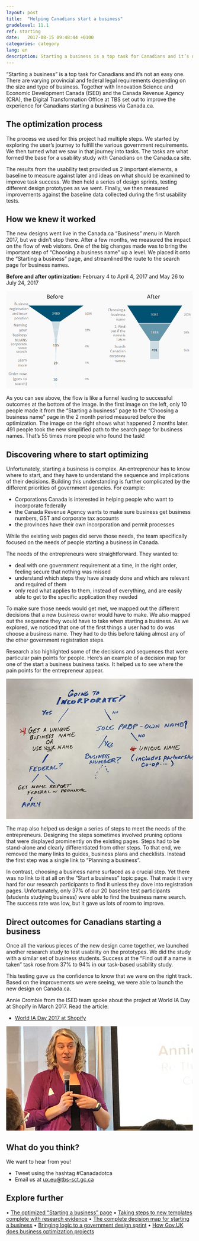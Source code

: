 ```yaml
---
layout: post
title:  "Helping Canadians start a business"
gradelevel: 11.1
ref: starting
date:   2017-08-15 09:48:44 +0100
categories: category
lang: en
description: Starting a business is a top task for Canadians and it’s not an easy one. We held a series of design sprints, testing design prototypes with Canadians.
---
```


“Starting a business” is a top task for Canadians and it’s not an easy one. There are varying provincial and federal legal requirements depending on the size and type of business. Together with Innovation Science and Economic Development Canada (ISED) and the Canada Revenue Agency (CRA), the Digital Transformation Office at TBS set out to improve the experience for Canadians starting a business via Canada.ca. 

## The optimization process

The process we used for this project had multiple steps. We started by exploring the user’s journey to fulfill the various government requirements. We then turned what we saw in that journey into tasks. The tasks are what formed the base for a usability study with Canadians on the Canada.ca site. 

The results from the usability test provided us 2 important elements, a baseline to measure against later and ideas on what should be examined to improve task success. We then held a series of design sprints, testing different design prototypes as we went. Finally, we then measured improvements against the baseline data collected during the first usability tests.

## How we knew it worked

The new designs went live in the Canada.ca “Business” menu in March 2017, but we didn’t stop there. After a few months, we measured the impact on the flow of web visitors. One of the big changes made was to bring the important step of “Choosing a business name” up a level. We placed it onto the “Starting a business” page, and streamlined the route to the search page for business names. 


**Before and after optimization:** February 4 to April 4, 2017 and May 26 to July 24, 2017    

<img class="img-responsive" alt="Naming a business conversion funnel from Canada.ca showing substantial increases in people making it through the funnel between before and after" src="/images/Naming_a_business_funnel_952x495.png">

As you can see above, the flow is like a funnel leading to successful outcomes at the bottom of the image. In the first image on the left, only 10 people made it from the “Starting a business” page to the “Choosing a business name” page in the 2 month period measured before the optimization. The image on the right shows what happened 2 months later. 491 people took the new simplified path to the search page for business names. That’s 55 times more people who found the task!

<!-- Long description for image: This chart displays the steps for the Choosing a business name task. It shows how many users made it through to each step before and after the optimization project. Before optimization 100% of users (3,480) made it to the page ‘Business registration and incorporation’. After that only 15% of users (52) made it to the ‘Naming your business’ page. From there 4% of users (135) made it to the ‘NUANS corporate name search’. 1% (23 users) made it to the ‘Learn more’ section and only 10 users made it to ‘Order now’. After optimization 100% of users (3081) made it to the page ‘Choosing a business name’. 59% of users (1818) then made it to the page ‘Find out if the name is taken’. After that 16% of users (491) made it to the ‘Search Canadian corporate names’ page. --> 

## Discovering where to start optimizing

Unfortunately, starting a business is complex. An entrepreneur has to know where to start, and they have to understand the sequence and implications of their decisions. Building this understanding is further complicated by the different priorities of government agencies. For example: 

- Corporations Canada is interested in helping people who want to incorporate federally
- the Canada Revenue Agency wants to make sure business get business numbers, GST and corporate tax accounts
- the provinces have their own incorporation and permit processes 

While the existing web pages did serve those needs, the team specifically focused on the needs of people starting a business in Canada.

The needs of the entrepreneurs were straightforward. They wanted to:

- deal with one government requirement at a time, in the right order, feeling secure that nothing was missed
- understand which steps they have already done and which are relevant and required of them
- only read what applies to them, instead of everything, and are easily able to get to the specific application they needed

To make sure those needs would get met, we mapped out the different decisions that a new business owner would have to make. We also mapped out the sequence they would have to take when starting a business. As we explored, we noticed that one of the first things a user had to do was choose a business name. They had to do this before taking almost any of the other government registration steps.  

Research also highlighted some of the decisions and sequences that were particular pain points for people. Here’s an example of a decision map for one of the start a business business tasks. It helped us to see where the pain points for the entrepreneur appear.

<img class="img-responsive" alt="Decisions and subsequent steps to name a business" src="/images/Naming_a_business_decisions.JPG">

<!-- Long description of image: This process map explains the decisions a person must make when deciding whether to incorporate a business. If they decide that they are going to incorporate they must decide whether to get a unique business name or use their own name. If they are incorporating federally they must decide whether they want a federal or provincial name report. They can then apply. If they decide they don’t want to incorporate, they must decide if they will be a sole proprietor and use their own name. If they decide to be a sole proprietor they must then get a business number. If they decide not to be a sole proprietor then they must choose a unique name. This also applies if they decide to become a partnership or corporation.  -->

The map also helped us design a series of steps to meet the needs of the entrepreneurs. Designing the steps sometimes involved pruning options that were displayed prominently on the existing pages. Steps had to be stand-alone and clearly differentiated from other steps. To that end, we removed the many links to guides, business plans and checklists. Instead the first step was a single link to “Planning a business”.

In contrast, choosing a business name surfaced as a crucial step. Yet there was no link to it at all on the “Start a business” topic page. That made it very hard for our research participants to find it unless they dove into registration pages. Unfortunately, only 37% of our 20 baseline test participants (students studying business) were able to find the business name search. The success rate was low, but it gave us lots of room to improve.

## Direct outcomes for Canadians starting a business

Once all the various pieces of the new design came together, we launched another research study to test usability on the prototypes. We did the study with a similar set of business students. Success at the “Find out if a name is taken” task rose from 37% to 94% in our task-based usability study.

This testing gave us the confidence to know that we were on the right track. Based on the improvements we were seeing, we were able to launch the new design on Canada.ca.

Annie Crombie from the ISED team spoke about the project at World IA Day at Shopify in March 2017. Read the article:

- [World IA Day 2017 at Shopify](https://medium.com/@AngelaCounter/world-ia-day-2017-shopify-365a36baa80)

<img class="img-responsive" alt="Annie speaking at World IA Day 2017" src="/images/AnnieWorldIADay_794x443.jpg">

## What do you think?

We want to hear from you! 

- Tweet using the hashtag #Canadadotca 
- Email us at ux.eu@tbs-sct.gc.ca

## Explore further

•	[The optimized “Starting a business” page](https://www.canada.ca/en/services/business/start.html)
•	[Taking steps to new templates complete with research evidence](https://canada-ca.github.io/category/2017/08/09/taking-steps.html)
•	[The complete decision map for starting a business](/images/Starting_a_business_decisions_Nov2016_grey_1803x1230.png)
•	[Bringing logic to a government design sprint](https://www.linkedin.com/pulse/bringing-logic-government-design-sprint-lisa-fast)
•	[How Gov.UK does business optimization projects](https://gds.blog.gov.uk/2017/07/18/taking-care-of-business-on-gov-uk/)

